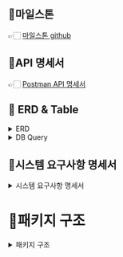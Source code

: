 ## 📌마일스톤

👉🏻 <a href="https://github.com/users/devNana222/projects/1/views/1">마일스톤 github</a>

## 📌API 명세서

👉🏻  <a href="https://documenter.getpostman.com/view/34151728/2sAXxQdX3T">Postman API 명세서</a>


## 📌 ERD & Table
<details>
  <summary>ERD</summary>
<div>

  ![img._erd.png](img_erd.png)

</div>
</details>

<details>
<summary>DB Query</summary>
<div>

```mysql

CREATE TABLE customer (
    customer_id INT PRIMARY KEY AUTO_INCREMENT,
    cart_id INT,
    balance INT NOT NULL,
    reg_date TIMESTAMP DEFAULT CURRENT_TIMESTAMP,
    edit_date TIMESTAMP DEFAULT CURRENT_TIMESTAMP ON UPDATE CURRENT_TIMESTAMP
);

CREATE TABLE product (
product_id INT PRIMARY KEY AUTO_INCREMENT,
product_nm VARCHAR(255) NOT NULL,
price INT NOT NULL,
reg_date TIMESTAMP DEFAULT CURRENT_TIMESTAMP,
edit_date TIMESTAMP DEFAULT CURRENT_TIMESTAMP ON UPDATE CURRENT_TIMESTAMP
);

CREATE TABLE product_inventory (
id INT PRIMARY KEY AUTO_INCREMENT,
product_id INT NOT NULL,
amount INT NOT NULL,
edit_date TIMESTAMP DEFAULT CURRENT_TIMESTAMP ON UPDATE CURRENT_TIMESTAMP
);

CREATE TABLE `order` (
order_id INT PRIMARY KEY AUTO_INCREMENT,
customer_id INT NOT NULL,
order_total_price INT NOT NULL,
reg_date TIMESTAMP DEFAULT CURRENT_TIMESTAMP,
edit_date TIMESTAMP DEFAULT CURRENT_TIMESTAMP ON UPDATE CURRENT_TIMESTAMP
);

CREATE TABLE order_product (
id INT PRIMARY KEY AUTO_INCREMENT,
order_id INT NOT NULL,
product_id INT NOT NULL,
amount INT NOT NULL,
price INT NOT NULL,
reg_date TIMESTAMP DEFAULT CURRENT_TIMESTAMP
);

CREATE TABLE cart (
cart_id INT PRIMARY KEY AUTO_INCREMENT,
product_id INT NOT NULL,
amount INT NOT NULL,
reg_id VARCHAR(255),
edit_date TIMESTAMP DEFAULT CURRENT_TIMESTAMP ON UPDATE CURRENT_TIMESTAMP
);

```

</div>
</details>


## 📌시스템 요구사항 명세서
<details>
  <summary>시스템 요구사항 명세서</summary>
<div>

## 1. 개요
### 1.1 목적
본 문서는 E-Commerce 상품 주문서비스의 요구사항을 명세합니다.

### 1.2 범위
E-Commerce System은 다음의 기능을 제공합니다.
* 고객 포인트 충전 / 사용
* 제품 검색 / 관리
* 최근3일간 판매 top5 검색
* 결제 및 주문 처리
* 장바구니 관리

### 1.3 용어 정의 및 약어
* 고객 : 제품을 구매하는 사용자.
* 장바구니 : 고객이 관심있는 물품을 임시로 담아두는 가상 공간.
* 결제 : 고객이 제품을 구매함. 단, 결제수단은 충전된 포인트를 사용하며 결제는 외부 시스템에 의해 이루어진다.
* API: Application Programming Interface
* SRS: System Requirements Specification


## 2. 시스템 개요
### 2.1 제품 기능
이 시스템은 다음과 같은 주요 기능을 제공한다.
1. 포인트 충전 / 조회

2. 상품 조회

3. 주문 / 결제

4. 상위 상품 조회

5. 장바구니에 상품 추가 / 삭제 / 조회

### 2.2 사용자 특성
* 제품을 구매하고 검색하는 사용자.

### 2.3 운영 환경
* 웹 브라우저 : Chrome, Firefox, Edge, Safari등의 최신 버전
* Web Application Server
    * java 21
    * Spring Boot 3.3.4
    * Spring Data JPA
    * Query DSL
    * JWT
* Messaging Solution
    * Spring Kafka
* DB
    * MySQL 8.0
    * Redis
* Documentation
    * Postman
* 결제 게이트웨이
    * 외부 결제 서비스 Mock API로 대체

## 3. 요구사항
### 3.1 기능적 요구사항
### 3.1.1 잔액 충전 / 조회 API
* 고객 번호와 충전할 포인트를 입력하여 포인트를 충전할 수 있다.
* 충전한 포인트는 고객 번호로 조회할 수 있다.
### 3.1.2 상품 조회 API
* 고객은 상품 정보(ID, 이름, 가격, 잔여수량)를 조회할 수 있다.
### 3.1.3 주문 / 결제
*  고객은 상품 ID와 수량 목록을 입력받아 주문할 수 있다.
*  결제는 기 충전된 잔액을 기반으로 이루어지며 주문할 시 잔액을 차감한다.
*  데이터 분석을 위해 결제 성공 시에 실시간으로 주문 정보를 데이터 플랫폼에 전송해야한다.
*  데이터 플랫폼은 '외부'이며 본 시스템에서는 Mock API, Fake Module등의 방법으로 전송한다.

### 3.1.4 상위 상품 조회
* 최근 3일간 가장 많이 팔린 상위 5개 상품 정보를 제공한다.

### 3.1.5 장바구니에 상품 추가 / 삭제 / 조회
* 고객은 구매 이전에 관심있는 상품들을 장바구니에 적재할 수 있다.

### 3.2 성능 요구사항
* 동시에 여러 주문이 들어올 경우 유저의 보유 잔고에 대한 처리가 정확해야한다.
* 각 상품의 재고 관리가 정상적으로 이루어져 잘못된 주문이 발생하지 않아야한다.
* 상품조회 시 조회 시점의 상품별 잔여수량이 정확해야한다.
### 4. 데이터 요구사항
### 4.1 데이터베이스 구조
* 상품 테이블 : 상품ID, 상품명, 가격, 등록일, 수정일
* 상품 재고 테이블 : ID, 상품 ID, 잔여 수량, 수정일
* 주문 테이블 : 주문ID, 고객ID, 주문 총 금액, 주문일, 수정일
* 주문 상품 테이블 : ID, 주문ID, 상품ID, 주문 수량, 주문 가격, 등록일
* 고객 테이블 : 고객ID, 장바구니 ID, 잔여 point, 등록일, 수정일
* 장바구니 테이블 : 장바구니 ID, 상품ID, 수량, 등록일, 수정일
</div>

</details>

# 📌패키지 구조
<details>
<summary>패키지 구조</summary>
<div>

## layered Architecture 
본 프로젝트는 서비스 별로 패키지를 나눈 *레이어드 아키텍처* 를 따르고 있습니다.<br/>
구조는 필요에의해 유연하게 변경할 계획이며 서비스간, 레이어간의 데이터 의존성을 최소화 하는 것이 목적입니다. 

```html
    ├─main
    │  ├─java
    │  │  └─com
    │  │      └─tdd
    │  │          └─ecommerce
    │  │              ├─balance
    │  │              │  ├─controller
    │  │              │  ├─domain
    │  │              │  ├─dto
    │  │              │  ├─repository
    │  │              │  └─service
    │  │              ├─cart
    │  │              │  ├─controller
    │  │              │  ├─domain
    │  │              │  ├─dto
    │  │              │  ├─repository
    │  │              │  └─service
    │  │              ├─order
    │  │              │  ├─controller
    │  │              │  ├─domain
    │  │              │  ├─dto
    │  │              │  ├─repository
    │  │              │  └─service
    │  │              └─product
    │  │                  ├─controller
    │  │                  ├─domain
    │  │                  ├─dto
    │  │                  ├─repository
    │  │                  └─service

```

</div>
</details>